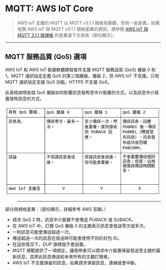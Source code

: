 # MQTT: AWS IoT Core

>AWS IoT 支援的 MQTT 以 MQTT v3.1.1 規格為基礎，但有一些差異。如需有關 AWS IoT 與 MQTT v3.1.1 規格差異的資訊，請參閱 [AWS IoT 與 MQTT 3.1.1 版規格](https://docs.aws.amazon.com/zh_tw/iot/latest/developerguide/mqtt.html) 的差異或下方表格（部份顯示）。

---

## MQTT 服務品質 (QoS) 選項

AWS IoT 和 AWS IoT 裝置軟體開發套件支援 MQTT 服務品質 (QoS) 層級 0 和 1。MQTT 通訊協定定義 QoS 的第三個層級，層級 2，但 AWS IoT 不支援。只有 MQTT 通訊協定支援 QoS 功能。HTTPS 不支援 QoS。

此表格說明各個 QoS 層級如何影響訊息發佈至中介裝置的方式，以及訊息中介裝置發佈訊息的方式。

![a1_QoS](https://github.com/xuan103/MQTT/blob/main/document/png/a1_Q0S.png)

>---

部分與規格差異：（部份顯示，詳細參考 AWS 官網。）

- 請求 QoS 2 時，訊息中介裝置不會傳送 PUBACK 或 SUBACK。
- 在 AWS IoT 中，訂閱 QoS 層級 0 的主題表示訊息會發送零次或多次。
- 一則訊息可能會傳送超過一次。
- 傳送超過一次的訊息在發送時可能會使用不同的封包 ID。
- 在這些情況下，DUP 旗標就不會設置。
- MQTT 規範提供了一項規定，讓發佈者可以請求中介裝置保留發送至主題的最新訊息，並將此訊息傳送給未來所有的主題訂閱者。
- AWS IoT 不支援保留的訊息。如果請求保留訊息，連線就會中斷。
